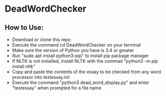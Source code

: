 # DeadWordChecker
## How to Use:
* Download or clone this repo
* Execute the command cd DeadWordChecker on your terminal 
* Make sure the version of Python you have is 3.4 or greater
* Run "sudo apt install python3-pip" to install pip package manager
* If NLTK is not installed, install NLTK with the commad "python3 -m pip install nltk"
* Copy and paste the contents of the essay to be checked from any word processor into testessay.txt
* Execute the command "python3 dead_word_display.py" and enter "testessay" when prompted for a file name
